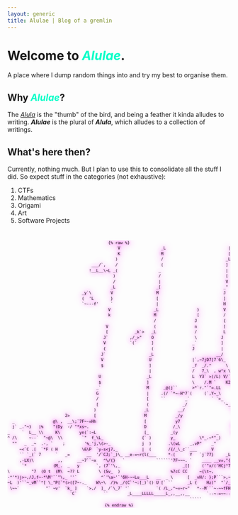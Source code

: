```yaml
---
layout: generic
title: Alulae | Blog of a gremlin
---
```


<center>
<div id="hewwo">
<script type="module">

import * as THREE from 'https://cdn.skypack.dev/three@0.135.0';
import { OrbitControls } from 'https://cdn.skypack.dev/three@0.135.0/examples/jsm/controls/OrbitControls.js';
import { EffectComposer } from 'https://cdn.skypack.dev/three@0.135.0/examples/jsm/postprocessing/EffectComposer.js';
import { RenderPass } from 'https://cdn.skypack.dev/three@0.135.0/examples/jsm/postprocessing/RenderPass.js';
import { FilmPass } from "https://cdn.skypack.dev/three@0.135.0/examples/jsm/postprocessing/FilmPass.js"

THREE.Cache.enabled = true;

const params = {
    bloomStrength: 2.7,
    bloomThreshold: 0.9,
    bloomRadius: 0.72,

    focus: 190,
    aperture: 3.5,
    maxblur: 0.004,
    
    noiseIntensity: 0.5, 
    scanlinesIntensity: 0.1, 
    scanlinesCount: 600
};

const getCanvasSize = () => {
    const W = document.getElementById("hewwo").clientWidth;
    const H = document.getElementById("hewwo").clientHeight;
    const R = Math.min(350, W);
    return [W,R];
}

const [W,H] = getCanvasSize();
    
const renderer = new THREE.WebGLRenderer({alpha: true});
renderer.setClearColor( 0xffffff, 0);
renderer.setSize( W,H );
renderer.antialias = true;
document.getElementById("hewwo").appendChild( renderer.domElement );

const camera = new THREE.PerspectiveCamera(23, W/H, 1, 1000000);
camera.position.set(0, 0, 500);

const scene = new THREE.Scene();

const loader = new THREE.CubeTextureLoader();
const texture = loader.load([
    '/assets/img/index-heart/texture.jpg',
    '/assets/img/index-heart/texture.jpg',
    '/assets/img/index-heart/texture.jpg',
    '/assets/img/index-heart/texture.jpg',
    '/assets/img/index-heart/texture.jpg',
    '/assets/img/index-heart/texture.jpg',
  ]);
texture.mapping = THREE.CubeRefractionMapping;
const materialr = new THREE.MeshBasicMaterial(
    {
        color: 0xbb0000,
        envMap: texture,
        opacity: 0.7,
        transparent: true, 
        refractionRatio: 0.9,
        blending: THREE.AdditiveBlending,
    });
const materialg = new THREE.MeshBasicMaterial(
    {
        color: 0x00ff00,
        envMap: texture,
        opacity: 0.7,
        transparent: true, 
        refractionRatio: 0.9-0.005,
        blending: THREE.AdditiveBlending,
    });
const materialb = new THREE.MeshBasicMaterial(
    {
        color: 0x0000ee,
        envMap: texture,
        opacity: 0.7,
        transparent: true, 
        refractionRatio: 0.9-0.01,
        blending: THREE.AdditiveBlending,
    });

const materialm = new THREE.MeshBasicMaterial(
    {
        color: 0xf70073,
        opacity: 0.3,
        transparent: true, 
        blending: THREE.AdditiveBlending,
    });

var heartShape = new THREE.Shape();
heartShape.moveTo( 25, 25 );
heartShape.bezierCurveTo( 25, 25, 20, 0, 0, 0);
heartShape.bezierCurveTo( - 30, 0, - 30, 35, - 30, 35 );
heartShape.bezierCurveTo( - 30, 55, - 10, 77, 25, 95 );
heartShape.bezierCurveTo( 60, 77, 80, 55, 80, 35 );
heartShape.bezierCurveTo( 80, 35, 80, 0, 50, 0 );
heartShape.bezierCurveTo( 35, 0, 25, 25, 25, 25 );

const geometry = new THREE.ExtrudeGeometry(heartShape, 
    {   
        depth: 0, 
        bevelEnabled: true, 
        bevelSegments: 3, 
        bevelOffset: -5,
        bevelSize: 20, 
        bevelThickness: 20,
        curveSegments: 3,
    });

geometry.center();
geometry.position = new THREE.Vector3(0,0,0);
geometry.rotateX(Math.PI);
const heartr = new THREE.Mesh(geometry, materialr);
const heartb = new THREE.Mesh(heartr.geometry, materialg);
const heartg = new THREE.Mesh(heartr.geometry, materialb);
const heartm = new THREE.Mesh(heartr.geometry, materialm);
const heart1 = new THREE.Group();
heart1.add(heartr); heart1.add(heartg); heart1.add(heartb); heart1.add(heartm);

scene.add(heart1);

const controls = new OrbitControls(camera, renderer.domElement);
controls.enableZoom = false;
controls.enablePan = false;

const renderScene = new RenderPass( scene, camera );

const filmPass = new FilmPass(params.noiseIntensity, params.scanlinesIntensity, params.scanlinesCount, false);

const composer = new EffectComposer( renderer );
composer.addPass( renderScene );
composer.addPass( filmPass );


function clamp(num, min, max) {return Math.min(Math.max(num, min), max);}
function frac(x) {return x - Math.floor(x);}
function rand(x, seed) {return frac(seed * Math.sin(Math.floor(x)))}
function spline(x) {return Math.pow((2*x + 1) * (1 - x) * (1 - x), 2);}
function bumps0(x, seed) {return rand(x, 29734492) * spline(frac(x)) + rand(x+1, 29734492) * spline(frac(-x-1));}
function bumps1(x) {return Math.pow(Math.min(1, 1.4*bumps0(x, 29734492)), 20);}
function bumps2(x, seed) {return Math.pow(clamp(1.3*(bumps0(x, seed) * Math.sin(x * Math.PI)), -1, 1), 3);}

const p1 = heart1.position.clone();

var x = 0;
function animate() {
    requestAnimationFrame(animate);

    x += 0.01;

    heart1.rotation.y  = bumps2(x*2, 9123482);

    var shake1 = new THREE.Vector3(
        bumps2(x*7+0.1, 1820), 
        bumps2(x*8+0.4, 12983), 
        bumps2(x*9+0.3, 10278));
    shake1.multiplyScalar(10);
    shake1.add(p1);
    heart1.position.copy(shake1);

    filmPass.uniforms.sCount.value = 600 + 200*bumps2(x*8, 12081);

    composer.render(scene, camera);
};

animate();
    
function onWindowResize() {
    const [W,H] = getCanvasSize();
    camera.aspect = W/H;
    camera.updateProjectionMatrix();
    renderer.setSize( W, H );
}
window.addEventListener( 'resize', onWindowResize );
window.onload = onWindowResize;

</script>
</div>
</center>

# Welcome to <span style="color:rgb(1, 253, 199)">_Alulae_</span>.

A place where I dump random things into and try my best to organise them.

## Why <span style="color:rgb(1, 253, 199)">_Alulae_</span>?

The _[Alula](https://en.wikipedia.org/wiki/Alula)_ is the "thumb" of the bird, and being a feather it kinda alludes to writing. **_Alulae_** is the plural of **_Alula_**, which alludes to a collection of writings.

## What's here then?

Currently, nothing much. But I plan to use this to consolidate all the stuff I did. So expect stuff in the categories (not exhaustive):

1. CTFs
2. Mathematics
3. Origami
4. Art
5. Software Projects

<style>

#sky-with-my-beloved {
    font-family: monospace;
    white-space: pre;
    line-height: 1.4em;
    font-size: calc(min(9px, 1vw));
    text-shadow: 
        0 0 0.60em rgba(245, 83, 237, 1.6), 
        0 0 1.20em rgba(245, 83, 237, 1.3), 
        0 0 1.80em rgba(245, 83, 237, 0.8), 
        0 0 2.30em rgba(245, 83, 237, 0.6), 
        0 0 2.90em rgba(245, 83, 237, 0.3), 
        0 0 3.50em rgba(245, 83, 237, 0.2); 
    overflow: auto;
}

</style>
<center>
<div id="sky-with-my-beloved">
<pre>
{% raw %}
                                              V                 _L                          |       |               |  | __                                               )      )                           L                                      
                                              K                 M                           [       [               |  | ~/   /                                            M      (                          V                                      
                                             )                  /                          _L       /               |  |     /_                                            V^~/`  ]                          '                                      
                                   ___/`,    /                  (                          ]        | _,_          _|  |      [                                            [      [                           M                                     
                                  !__L__\~L _(                 _                           |        [ N&gt;~y       ,^)[  [ -,   [                                            |  _                               \                                     
                                            )                  /                           [        [ \~r'          {  L "`   [                                            ] `"    (                           L                                    
                                            /                  |                           V        [               |  L  _.  |                                             M      V                           V                                    
                                           _L                 _[                          _"        [               |  L]\    \                                             \      |                           )                                MFFp
                               _y`\        V                  M                           J        _`               [  L `    ]                                             ]       L                           K                                   
                               (  'L       }                  [                           ]        {                L  L      _                                              L   ___[                           \                                   
                               `~---f'     `                  |                           H        [                L _Lw                                                    ``7``                              J           fj7~v_                  
                                          V                  _L                }          V        ]     =-{^     (`v  L\L     L                                                                              &gt;-*              j^`                  
                                          k                  M                 [          /        )     ``        'L  L       L                                                                                                                    
                                                             /                J           {        |                L  L       [                                                                                                                    
                                         V                   (                n           [        (                L J        L                                                                                                                    
                                         [           _k`&gt;   _L                /           L        \               J  J        y     _,L~--                                                                                                         
                                        J`         ,/_&gt;"    O                 \          J          [              ]  J     _v{  __k"     (_                  -/```\~_                                                                              
                                        V          `(`      ]                _`          ]          [                 J__,r`  {C~H~L,__    `\                 `~_    /                                                                              
                                        {                   (                J           |          L              ]        CLLL,_    "\_    \                   ^-([_,,_                                 _-L                                       
                                       J`                  _L                          __/         j               ]    w*`(      `*._  ~[ _./                 _~``      `P                                ``                                       
                                       V                   U                 |`,~7jD7[7`6\_        |               ]   J`             `x,{*L                   ",   __L,_LL[                                                                        
                                       $                   ]                 _f  _/.^      \       [               |   'L u-X   _       [                        `^``                                                                     ___       
                                                           |                 /   7_\  , w^x \      [               |     ~`{ p )`M     _[                                                                                               .(  `\,     
                                      U                   _L                 L  Y3` &gt;(/L) V/`     .2_              |      M _V V  ^\  _/_ .                                                                                              `'(```     
                                      $                   ]                  \    /.M `    K2-H-~k"\~\             [      ^%`[_f`{CQ-,C  \\x                                                                                                        
                                     _`                   M      _@(j``      &gt;*`r."`"=.LL       `` |               /        ` _~(     `\_ "+\L                                                                                                      
                                     G                    |     .(/ `*~-H^7`(     (`,Y~_\          |               \         /`         \L  \,\_                                                                                                    
                                     /                    [     ``        _`         ` `&gt;_         (               /        _`           '.  `\`,                                                                                                   
                                     [                    (              _/               `~_ _    [               h        /             ',  _) `&gt;,_                                                                                               
                                    )                    _L            __/                   `MC2~~L               V      y/                \ \_,-_ )             __        _,  _.                                                                  
                        2&gt;          [                    M            _/y                        ``~FCl"(`Q.             _`\                 \    `; `&lt;_    JM   / `\     ,v` V |)L                                                                 
  _                @\ ,  __\;`7F~-=Hh                    [            y7                     _     .~,L,/C,f             /$                   \L   `x  \C   ]_L J` _/    ]  _,/ }O[                                                                 
  j` _."~}   |%    "(Dy  -/ "*xs~.                       D           /_\                     ^D~,,=-* _,k`               `\                    `\    `,__\.      ^M`      `^`                                                                       
_     `  L__ \\     K\        yn(`:~L                    [_         _(y                _     {__,x~-^`                  /G /                     \_   `jX`'x                                                                                        
^ /\     ~--`  "~@\  \\        `"  f_\L_                {` )        y_          \*_.~*"_)                              _\(/                       `o-~_  ^-/`                                                                                       
  ""   _  _~  .-, `    ;        '%_'j,\(&gt;-_             j  )       .\(wL    _,vP"    _"                                ///`      __v~eeee.  _ __ Yx \jj`                                                                                            
     ~&lt;`C .[  `*F ( H          \&\P  `y-s&lt;j7,_          |  (       /{/_\_c``___      V                                _L7`_.~^j``         , M \~' ^` )`6`                                                                                           
     `` `_(` 7      `   _=       __  '/`CJ;`_)\_ __e-=~r(l(___     *-(      Y   `j`77}     _L                         H/                   \                   _L_                __,,_                                                             
     ,-LX)\          ,,      __~7``~x   ^\/(}   `             ``````'7F~~~. `    ____ __v=,"{_ 7``\~                       \L             _/       =._=.q   _z"   (^L            y`    `.             _,-,L                                 _=-=_   
      `*           (M_.  _   y       `, (7`'\,_                          _[]     ('"x/('HCj^7"~-ffX;gC;)c)yz 2w7    vJH  _F-`  ]` ""`     'H.      `` ```   [        {          J       [            /`    \                    __   _,_   3`    ``\
\         "7  (O t  (M\  ~?? L        \ (Sv_  )                     %7cC CC     ~{\t~,         _,,e,7~-`^~-^`M=~r~=~.,~=-( `=,,__    __v~*=--~===~~~---rHH~"        `7````jjj`"`       `jjjjjjjjjj`(       ``777````HHHHHH~H^^'  \-P` `~~/       7"
-^'*)j&gt;~,/J,f~-*\M'``"\,_ ''`          ^`'\a~'`'6H-~~Lu___L   __  _ \      [  _vH/: };P```&gt;,~```  `'      ____k*~_=-*`''j`````(   (````{                                                                                        __LLL_,,LL--HH==--HH
~L  )'``~_vM``^[ \_"P[`*(&gt;([7~-._    W\~\  /)% _/(C`'~:[_)`() U [` ``      _L {    Hz("  "`/_&gt;~v^~~_   w`*`  `   `            \   V     /                                                 ______L__,,,ee--v==~~--H7``jj*~*C``""`                    
 \~~`           "` ~v'  `k_ ]    `&gt;,/  ]_ /`\_7` '`           `( /L_,^~=~r~"   *--M```~-~~fFH~--,,-(OOL\~H{j`"`*~,,,____,,,,,,_\  )__   (---HH~===~----HHHHHHHH666``````'''''`jj``````````                                                          
                          `C`           ``        _L____LLLLL_____L_,,__,,__       `--~-=~~---=-H~-~------==-^6H--HFHHH66666`-\,L-__,LL/                                                                                                            
                                                                            `````                __,eev==~v==.v~~-^^^,----L,,                                                                                                                       
{% endraw %}
</pre>
</div>
</center>